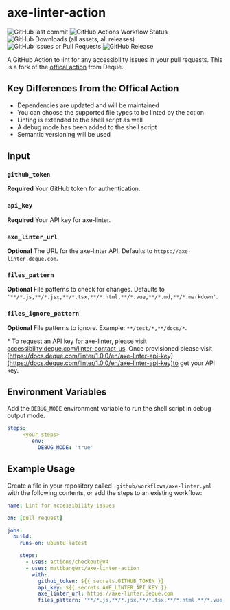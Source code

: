 # axe-linter-action
![GitHub last commit](https://img.shields.io/github/last-commit/mattbangert/axe-linter-action) ![GitHub Actions Workflow Status](https://img.shields.io/github/actions/workflow/status/mattbangert/axe-linter-action/lint-test.yml) ![GitHub Downloads (all assets, all releases)](https://img.shields.io/github/downloads/mattbangert/axe-linter-action/total) ![GitHub Issues or Pull Requests](https://img.shields.io/github/issues/mattbangert/axe-linter-action) ![GitHub Release](https://img.shields.io/github/v/release/mattbangert/axe-linter-action)





A GitHub Action to lint for any accessibility issues in your pull requests. This is a fork of the [offical action](https://github.com/dequelabs/axe-linter-action) from Deque.

## Key Differences from the Offical Action

- Dependencies are updated and will be maintained
- You can choose the supported file types to be linted by the action
- Linting is extended to the shell script as well
- A debug mode has been added to the shell script
- Semantic versioning will be used

## Input

### `github_token`

**Required** Your GitHub token for authentication.

### `api_key`

**Required** Your API key for axe-linter.

### `axe_linter_url`

**Optional** The URL for the axe-linter API. Defaults to `https://axe-linter.deque.com`.

### `files_pattern`

**Optional** File patterns to check for changes. Defaults to `'**/*.js,**/*.jsx,**/*.tsx,**/*.html,**/*.vue,**/*.md,**/*.markdown'`.

### `files_ignore_pattern`

**Optional** File patterns to ignore. Example: `**/test/*,**/docs/*`.

\* To request an API key for axe-linter, please visit [accessibility.deque.com/linter-contact-us](https://accessibility.deque.com/linter-contact-us). Once provisioned please visit [https://docs.deque.com/linter/1.0.0/en/axe-linter-api-key](https://docs.deque.com/linter/1.0.0/en/axe-linter-api-key)to get your API key.

## Environment Variables

Add the `DEBUG_MODE` environment variable to run the shell script in debug output mode.

```yaml
steps:
     <your steps>
        env:
          DEBUG_MODE: 'true'
```

## Example Usage

Create a file in your repository called `.github/workflows/axe-linter.yml` with the following contents, or add the steps to an existing workflow:

```yaml
name: Lint for accessibility issues

on: [pull_request]

jobs:
  build:
    runs-on: ubuntu-latest

    steps:
      - uses: actions/checkout@v4
      - uses: mattbangert/axe-linter-action
        with:
          github_token: ${{ secrets.GITHUB_TOKEN }}
          api_key: ${{ secrets.AXE_LINTER_API_KEY }}
          axe_linter_url: https://axe-linter.deque.com
          files_pattern: '**/*.js,**/*.jsx,**/*.tsx,**/*.html,**/*.vue,**/*.md,**/*.markdown'